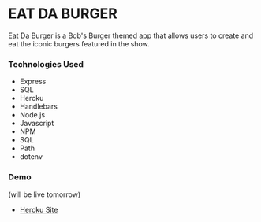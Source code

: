 # EAT DA BURGER

Eat Da Burger is a Bob's Burger themed app that allows users to create and eat the iconic burgers featured in the show. <br>

 
 ### Technologies Used

* Express
* SQL
* Heroku
* Handlebars
* Node.js
* Javascript
* NPM
* SQL
* Path
* dotenv
 
 ### Demo
 
 (will be live tomorrow)
 * [Heroku Site](https://eat-bobs-burgers.herokuapp.com/)

